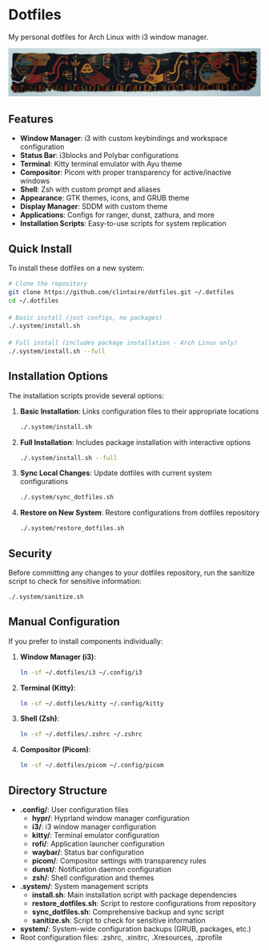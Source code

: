 # Dotfiles

My personal dotfiles for Arch Linux with i3 window manager.

![LOvE Always](ooxoo.jpg)

## Features

- **Window Manager**: i3 with custom keybindings and workspace configuration
- **Status Bar**: i3blocks and Polybar configurations
- **Terminal**: Kitty terminal emulator with Ayu theme
- **Compositor**: Picom with proper transparency for active/inactive windows
- **Shell**: Zsh with custom prompt and aliases
- **Appearance**: GTK themes, icons, and GRUB theme
- **Display Manager**: SDDM with custom theme
- **Applications**: Configs for ranger, dunst, zathura, and more
- **Installation Scripts**: Easy-to-use scripts for system replication

## Quick Install

To install these dotfiles on a new system:

```bash
# Clone the repository
git clone https://github.com/clintaire/dotfiles.git ~/.dotfiles
cd ~/.dotfiles

# Basic install (just configs, no packages)
./.system/install.sh

# Full install (includes package installation - Arch Linux only)
./.system/install.sh --full
```

## Installation Options

The installation scripts provide several options:

1. **Basic Installation**: Links configuration files to their appropriate locations

   ```bash
   ./.system/install.sh
   ```

2. **Full Installation**: Includes package installation with interactive options

   ```bash
   ./.system/install.sh --full
   ```

3. **Sync Local Changes**: Update dotfiles with current system configurations

   ```bash
   ./.system/sync_dotfiles.sh
   ```

4. **Restore on New System**: Restore configurations from dotfiles repository

   ```bash
   ./.system/restore_dotfiles.sh
   ```

## Security

Before committing any changes to your dotfiles repository, run the sanitize script to check for sensitive information:

```bash
./.system/sanitize.sh
```

## Manual Configuration

If you prefer to install components individually:

1. **Window Manager (i3)**:

   ```bash
   ln -sf ~/.dotfiles/i3 ~/.config/i3
   ```

2. **Terminal (Kitty)**:

   ```bash
   ln -sf ~/.dotfiles/kitty ~/.config/kitty
   ```

3. **Shell (Zsh)**:

   ```bash
   ln -sf ~/.dotfiles/.zshrc ~/.zshrc
   ```

4. **Compositor (Picom)**:

   ```bash
   ln -sf ~/.dotfiles/picom ~/.config/picom
   ```

## Directory Structure

- **.config/**: User configuration files
  - **hypr/**: Hyprland window manager configuration
  - **i3/**: i3 window manager configuration  
  - **kitty/**: Terminal emulator configuration
  - **rofi/**: Application launcher configuration
  - **waybar/**: Status bar configuration
  - **picom/**: Compositor settings with transparency rules
  - **dunst/**: Notification daemon configuration
  - **zsh/**: Shell configuration and themes
- **.system/**: System management scripts
  - **install.sh**: Main installation script with package dependencies
  - **restore_dotfiles.sh**: Script to restore configurations from repository
  - **sync_dotfiles.sh**: Comprehensive backup and sync script
  - **sanitize.sh**: Script to check for sensitive information
- **system/**: System-wide configuration backups (GRUB, packages, etc.)
- Root configuration files: .zshrc, .xinitrc, .Xresources, .zprofile
